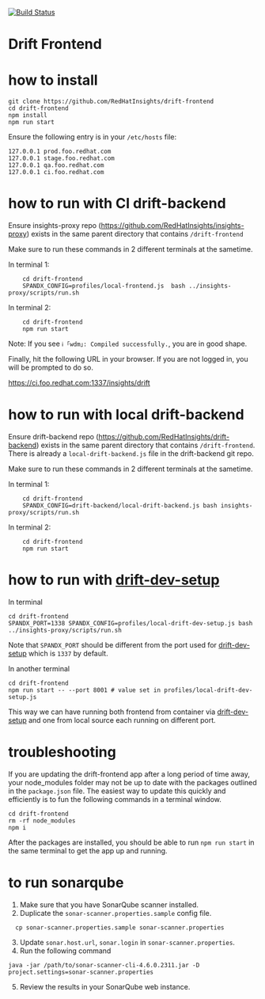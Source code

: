 [![Build Status](https://travis-ci.org/RedHatInsights/insights-frontend-starter-app.svg?branch=master)](https://travis-ci.org/RedHatInsights/insights-frontend-starter-app)

# Drift Frontend

# how to install

```
git clone https://github.com/RedHatInsights/drift-frontend
cd drift-frontend
npm install
npm run start
```

Ensure the following entry is in your `/etc/hosts` file:
```
127.0.0.1 prod.foo.redhat.com
127.0.0.1 stage.foo.redhat.com
127.0.0.1 qa.foo.redhat.com
127.0.0.1 ci.foo.redhat.com
```


# how to run with CI drift-backend

Ensure insights-proxy repo (https://github.com/RedHatInsights/insights-proxy) exists in the same parent directory that contains `/drift-frontend`

Make sure to run these commands in 2 different terminals at the sametime.

In terminal 1:
```
    cd drift-frontend
    SPANDX_CONFIG=profiles/local-frontend.js  bash ../insights-proxy/scripts/run.sh
```

In terminal 2:
```
    cd drift-frontend
    npm run start
```
Note: If you see `ℹ ｢wdm｣: Compiled successfully.`, you are in good shape.

Finally, hit the following URL in your browser. If you are not logged in, you will be prompted to do so.

https://ci.foo.redhat.com:1337/insights/drift


# how to run with local drift-backend

Ensure drift-backend repo (https://github.com/RedHatInsights/drift-backend) exists in the same parent directory that contains `/drift-frontend`. There is already a `local-drift-backend.js` file in the drift-backend git repo.

Make sure to run these commands in 2 different terminals at the sametime.

In terminal 1:

```
    cd drift-frontend
    SPANDX_CONFIG=drift-backend/local-drift-backend.js bash insights-proxy/scripts/run.sh
```

In terminal 2:

```
    cd drift-frontend
    npm run start
```

# how to run with [drift-dev-setup](https://github.com/RedHatInsights/drift-dev-setup)

In terminal
```
cd drift-frontend
SPANDX_PORT=1338 SPANDX_CONFIG=profiles/local-drift-dev-setup.js bash ../insights-proxy/scripts/run.sh
```
Note that `SPANDX_PORT` should be different from the port used for [drift-dev-setup](https://github.com/RedHatInsights/drift-dev-setup) which is `1337` by default.

In another terminal
```
cd drift-frontend
npm run start -- --port 8001 # value set in profiles/local-drift-dev-setup.js
```

This way we can have running both frontend from container via [drift-dev-setup](https://github.com/RedHatInsights/drift-dev-setup) and one from local source each running on different port.


# troubleshooting

If you are updating the drift-frontend app after a long period of time away, your node_modules folder may not be up to date with the packages outlined in the `package.json` file. The easiest way to update this quickly and efficiently is to fun the following commands in a terminal window.
```
cd drift-frontend
rm -rf node_modules
npm i
```

After the packages are installed, you should be able to run `npm run start` in the same terminal to get the app up and running.

# to run sonarqube
1. Make sure that you have SonarQube scanner installed.
2. Duplicate the `sonar-scanner.properties.sample` config file.
```
  cp sonar-scanner.properties.sample sonar-scanner.properties
```
3. Update `sonar.host.url`, `sonar.login` in `sonar-scanner.properties`.
4. Run the following command
```
java -jar /path/to/sonar-scanner-cli-4.6.0.2311.jar -D project.settings=sonar-scanner.properties
```
5. Review the results in your SonarQube web instance.
